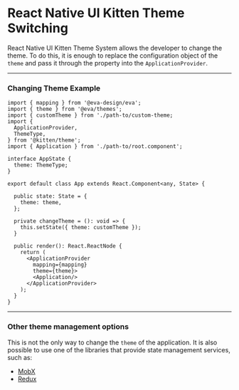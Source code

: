 # React Native UI Kitten Theme Switching

React Native UI Kitten Theme System allows the developer to change the theme.
To do this, it is enough to replace the configuration object of the `theme` and pass it
through the property into the `ApplicationProvider`.

<hr>

### Changing Theme Example

```tsx
import { mapping } from '@eva-design/eva';
import { theme } from '@eva/themes';
import { customTheme } from './path-to/custom-theme;
import {
  ApplicationProvider,
  ThemeType,
} from '@kitten/theme';
import { Application } from './path-to/root.component';

interface AppState {
  theme: ThemeType;
}

export default class App extends React.Component<any, State> {

  public state: State = {
    theme: theme,
  };
  
  private changeTheme = (): void => {
    this.setState({ theme: customTheme });
  }

  public render(): React.ReactNode {
    return (
      <ApplicationProvider
        mapping={mapping}
        theme={theme}>
        <Application/>
      </ApplicationProvider>
    );
  }
}
```

<hr>

### Other theme management options

This is not the only way to change the `theme` of the application. It is also possible to use one of the libraries that provide state management services, such as:

- [MobX](https://mobx.js.org/getting-started.html)
- [Redux](https://redux.js.org/)

